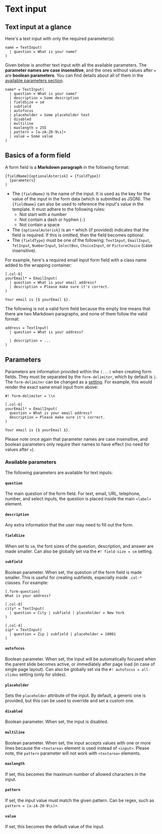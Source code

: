 # Text input

## Text input at a glance

Here's a text input with only the required parameter(s):

```text
name = TextInput(
  | question = What is your name?
)
```

Given below is another text input with all the available parameters. The **parameter names are case insensitive**, and the ones without values after `=` are **boolean parameters**. You can find details about all of them in the [available parameters section](#available-parameters).

```text
name* = TextInput(
  | question = What is your name?
  | description = Some description
  | fieldSize = sm
  | subfield
  | autofocus
  | placeholder = Some placeholder text
  | disabled
  | multiline
  | maxlength = 255
  | pattern = [a-zA-Z0-9\s]+
  | value = Some value
)
```

## Basics of a form field

A form field is a **Markdown paragraph** in the following format:

```text
{fieldName}{optionalAsterisk} = {fieldType}(
  {parameters}
)
```

- The `{fieldName}` is the name of the input. It is used as the key for the value of the input in the form data (which is submitted as JSON). The `{fieldName}` can also be used to reference the input's value in the template. It must adhere to the following rules:
  - Not start with a number
  - Not contain a dash or hyphen (`-`)
  - Not contain a space
- The `{optionalAsterisk}` is an `*` which (if provided) indicates that the field is required. If this is omitted, then the field becomes optional.
- The `{fieldType}` must be one of the following: `TextInput`, `EmailInput`, `TelInput`, `NumberInput`, `SelectBox`, `ChoiceInput`, or `PictureChoice` (case insensitive).

For example, here's a required email input form field with a class name added to the wrapping container:

```text
[.col-6]
yourEmail* = EmailInput(
  | question = What is your email address?
  | description = Please make sure it's correct.
)

Your email is {$ yourEmail $}.
```

The following is not a valid form field because the empty line means that there are two Markdown paragraphs, and none of them follow the valid format:

```text
address = TextInput(
  | question = What is your address?

  | description = ...
)
```

## Parameters

Parameters are information provided within the `(...)` when creating form fields. They must be separated by the `form-delimiter`, which by default is `|`. The `form-delimiter` can be changed as a [setting](settings/). For example, this would render the exact same email input from above:

```text
#! form-delimiter = \\n

[.col-6]
yourEmail* = EmailInput(
  question = What is your email address?
  description = Please make sure it's correct.
)

Your email is {$ yourEmail $}.
```

Please note once again that parameter names are case insensitive, and boolean parameters only require their names to have effect (no need for values after `=`).

### Available parameters

The following parameters are available for text inputs:

#### `question`

The main question of the form field. For text, email, URL, telephone, number, and select inputs, the question is placed inside the main `<label>` element.

#### `description`

Any extra information that the user may need to fill out the form.

#### `fieldSize`

When set to `sm`, the font sizes of the question, description, and answer are made smaller. Can also be globally set via the `#! field-size = sm` setting.

#### `subfield`

Boolean parameter. When set, the question of the form field is made smaller. This is useful for creating subfields, especially inside `.col-*` classes. For example:

```text
[.form-question]
What is your address?

[.col-8]
city* = TextInput(
  | question = City | subfield | placeholder = New York
)

[.col-4]
zip* = TextInput(
  | question = Zip | subfield | placeholder = 10001
)
```

#### `autofocus`

Boolean parameter. When set, the input will be automatically focused when the parent slide becomes active, or immediately after page load (in case of single page layout). Can also be globally set via the `#! autofocus = all-slides` setting (only for slides).

#### `placeholder`

Sets the `placeholder` attribute of the input. By default, a generic one is provided, but this can be used to override and set a custom one.

#### `disabled`

Boolean parameter. When set, the input is disabled.

#### `multiline`

Boolean parameter. When set, the input accepts values with one or more lines because the `<textarea>` element is used instead of `<input>`. Please note, the `pattern` parameter will not work with `<textarea>` elements.

#### `maxlength`

If set, this becomes the maximum number of allowed characters in the input.

#### `pattern`

If set, the input value must match the given pattern. Can be regex, such as `pattern = [a-zA-Z0-9\s]+`.

#### `value`

If set, this becomes the default value of the input.
